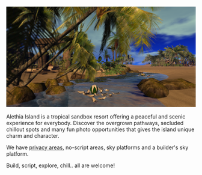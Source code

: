 <p align="center">
  <img class="img-thumbnail" src="https://raw.githubusercontent.com/Alethia-Island/assets/master/images/sandbox/backgrounds/river_and_stones.png" alt="Image of Alethia Island">
</p>

Alethia Island is a tropical sandbox resort offering a peaceful and scenic experience for everybody. Discover the overgrown pathways, secluded chillout spots and many fun photo opportunities that gives the island unique charm and character.

We have [privacy areas](https://alethia-island.github.io/sandbox/areas/privacy), no-script areas, sky platforms and a builder's sky platform.

Build, script, explore, chill.. all are welcome!
